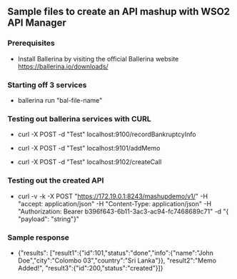 ## Sample files to create an API mashup with WSO2 API Manager

### Prerequisites
* Install Ballerina by visiting the official Ballerina website
https://ballerina.io/downloads/

### Starting off 3 services
* ballerina run "bal-file-name"

### Testing out ballerina services with CURL
* curl -X POST -d "Test" localhost:9100/recordBankruptcyInfo

* curl -X POST -d "Test" localhost:9101/addMemo

* curl -X POST -d "Test" localhost:9102/createCall

### Testing out the created API
* curl -v -k -X POST "https://172.19.0.1:8243/mashupdemo/v1/" -H "accept: application/json" -H "Content-Type: application/json" -H "Authorization: Bearer b396f643-6b11-3ac3-ac94-fc7468689c71" -d "{ \"payload\": \"string\"}"

### Sample response
* {"results": ["result1":{"id":101,"status":"done","info":{"name":"John Doe","city":"Colombo 03","country":"Sri Lanka"}}, "result2":"Memo Added!", "result3":{"id":200,"status":"created"}]}

